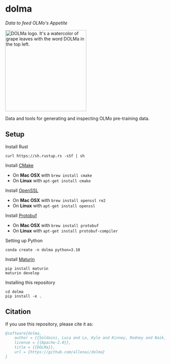 # dolma

*Data to feed OLMo's Appetite*


<img alt="DOLMa logo. It's a watercolor of grape leaves with the word DOLMa in the top left." src="https://github.com/allenai/dolma/blob/main/res/logo.png?raw=true" width="256"></img>

Data and tools for generating and inspecting OLMo pre-training data.


## Setup

Install Rust
```
curl https://sh.rustup.rs -sSf | sh
```

Install [CMake](https://cmake.org/install/)

  * On **Mac OSX** with `brew install cmake`
  * On **Linux** with `apt-get install cmake`


Install [OpenSSL](https://www.openssl.org/)

  * On **Mac OSX** with `brew install openssl re2`
  * On **Linux** with `apt-get install openssl`

Install [Protobuf]()

  * On **Mac OSX** with `brew install protobuf`
  * On **Linux** with `apt-get install protobuf-compiler`

Setting up Python
```
conda create -n dolma python=3.10
```


Install [Maturin](https://www.maturin.rs/)

```
pip install maturin
maturin develop
```


Installing this repository
```
cd dolma
pip install -e .
```


## Citation

If you use this repository, please cite it as:

```bibtex
@software{dolma,
    author = {{Soldaini, Luca and Lo, Kyle and Kinney, Rodney and Naik, Aakanksha and Ravichander, Abhilasha and Bhagia, Akshita and Groeneveld, Dirk and Schwenk, Dustin and Magnusson, Ian and Chandu, Khyathi}},
    license = {{Apache-2.0}},
    title = {{DOLMa}},
    url = {https://github.com/allenai/dolma}
}
```
